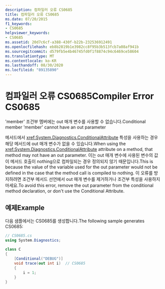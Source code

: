 ```yaml
---
description: 컴파일러 오류 CS0685
title: 컴파일러 오류 CS0685
ms.date: 07/20/2015
f1_keywords:
- CS0685
helpviewer_keywords:
- CS0685
ms.assetid: 20d7c6cf-a388-430f-b22b-232536912491
ms.openlocfilehash: eb8b2819b1e3982cc8f95b3b513fcb7a08af941b
ms.sourcegitcommit: d579fb5e4b46745fd0f1f8874c94c6469ce58604
ms.translationtype: MT
ms.contentlocale: ko-KR
ms.lasthandoff: 08/30/2020
ms.locfileid: "89135890"
---
```

# <a name="compiler-error-cs0685"></a><span data-ttu-id="60c4b-103">컴파일러 오류 CS0685</span><span class="sxs-lookup"><span data-stu-id="60c4b-103">Compiler Error CS0685</span></span>
<span data-ttu-id="60c4b-104">'member' 조건부 멤버에는 out 매개 변수를 사용할 수 없습니다.</span><span class="sxs-lookup"><span data-stu-id="60c4b-104">Conditional member 'member' cannot have an out parameter</span></span>  
  
 <span data-ttu-id="60c4b-105">메서드에서 <xref:System.Diagnostics.ConditionalAttribute> 특성을 사용하는 경우 해당 메서드에 out 매개 변수가 없을 수 있습니다.</span><span class="sxs-lookup"><span data-stu-id="60c4b-105">When using the <xref:System.Diagnostics.ConditionalAttribute> attribute on a method, that method may not have an out parameter.</span></span> <span data-ttu-id="60c4b-106">이는 out 매개 변수에 사용된 변수의 값이 메서드 호출이 nothing으로 컴파일되는 경우 정의되지 않기 때문입니다.</span><span class="sxs-lookup"><span data-stu-id="60c4b-106">This is because the value of the variable used for the out parameter would not be defined in the case that the method call is compiled to nothing.</span></span> <span data-ttu-id="60c4b-107">이 오류를 방지하려면 조건부 메서드 선언에서 out 매개 변수를 제거하거나 조건부 특성을 사용하지 마세요.</span><span class="sxs-lookup"><span data-stu-id="60c4b-107">To avoid this error, remove the out parameter from the conditional method declaration, or don't use the Conditional Attribute.</span></span>  
  
## <a name="example"></a><span data-ttu-id="60c4b-108">예제</span><span class="sxs-lookup"><span data-stu-id="60c4b-108">Example</span></span>  
 <span data-ttu-id="60c4b-109">다음 샘플에서는 CS0685를 생성합니다.</span><span class="sxs-lookup"><span data-stu-id="60c4b-109">The following sample generates CS0685:</span></span>  
  
```csharp  
// CS0685.cs  
using System.Diagnostics;  
  
class C  
{  
    [Conditional("DEBUG")]  
    void trace(out int i)  // CS0685  
    {  
        i = 1;  
    }  
}  
```
